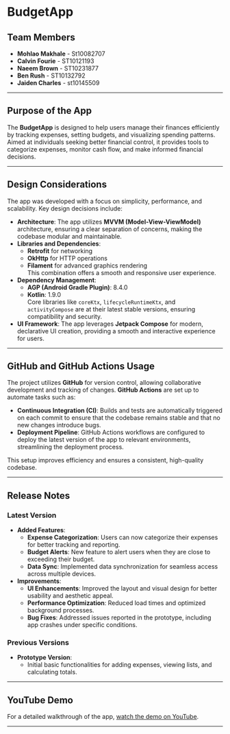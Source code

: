 # BudgetApp

## Team Members
- **Mohlao Makhale** - St10082707
- **Calvin Fourie** - ST10121193
- **Naeem Brown** - ST10231877
- **Ben Rush** - ST10132792
- **Jaiden Charles** - st10145509

---

## Purpose of the App
The **BudgetApp** is designed to help users manage their finances efficiently by tracking expenses, setting budgets, and visualizing spending patterns. Aimed at individuals seeking better financial control, it provides tools to categorize expenses, monitor cash flow, and make informed financial decisions.

---

## Design Considerations
The app was developed with a focus on simplicity, performance, and scalability. Key design decisions include:

- **Architecture**: The app utilizes **MVVM (Model-View-ViewModel)** architecture, ensuring a clear separation of concerns, making the codebase modular and maintainable.
- **Libraries and Dependencies**:
    - **Retrofit** for networking
    - **OkHttp** for HTTP operations
    - **Filament** for advanced graphics rendering  
      This combination offers a smooth and responsive user experience.
- **Dependency Management**:
    - **AGP (Android Gradle Plugin)**: 8.4.0
    - **Kotlin**: 1.9.0  
      Core libraries like `coreKtx`, `lifecycleRuntimeKtx`, and `activityCompose` are at their latest stable versions, ensuring compatibility and security.
- **UI Framework**: The app leverages **Jetpack Compose** for modern, declarative UI creation, providing a smooth and interactive experience for users.

---

## GitHub and GitHub Actions Usage
The project utilizes **GitHub** for version control, allowing collaborative development and tracking of changes. **GitHub Actions** are set up to automate tasks such as:

- **Continuous Integration (CI)**: Builds and tests are automatically triggered on each commit to ensure that the codebase remains stable and that no new changes introduce bugs.
- **Deployment Pipeline**: GitHub Actions workflows are configured to deploy the latest version of the app to relevant environments, streamlining the deployment process.

This setup improves efficiency and ensures a consistent, high-quality codebase.

---

## Release Notes

### Latest Version
- **Added Features**:
    - **Expense Categorization**: Users can now categorize their expenses for better tracking and reporting.
    - **Budget Alerts**: New feature to alert users when they are close to exceeding their budget.
    - **Data Sync**: Implemented data synchronization for seamless access across multiple devices.
- **Improvements**:
    - **UI Enhancements**: Improved the layout and visual design for better usability and aesthetic appeal.
    - **Performance Optimization**: Reduced load times and optimized background processes.
    - **Bug Fixes**: Addressed issues reported in the prototype, including app crashes under specific conditions.

### Previous Versions
- **Prototype Version**:
    - Initial basic functionalities for adding expenses, viewing lists, and calculating totals.

---

## YouTube Demo
For a detailed walkthrough of the app, [watch the demo on YouTube](https://www.youtube.com/@MoneyMapMM/videos).

---
